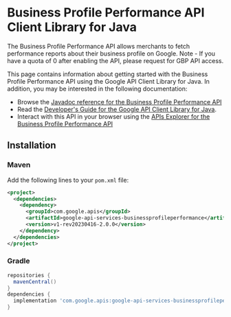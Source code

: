 # Business Profile Performance API Client Library for Java

The Business Profile Performance API allows merchants to fetch performance reports about their business profile on Google. Note - If you have a quota of 0 after enabling the API, please request for GBP API access.

This page contains information about getting started with the Business Profile Performance API
using the Google API Client Library for Java. In addition, you may be interested
in the following documentation:

* Browse the [Javadoc reference for the Business Profile Performance API][javadoc]
* Read the [Developer's Guide for the Google API Client Library for Java][google-api-client].
* Interact with this API in your browser using the [APIs Explorer for the Business Profile Performance API][api-explorer]

## Installation

### Maven

Add the following lines to your `pom.xml` file:

```xml
<project>
  <dependencies>
    <dependency>
      <groupId>com.google.apis</groupId>
      <artifactId>google-api-services-businessprofileperformance</artifactId>
      <version>v1-rev20230416-2.0.0</version>
    </dependency>
  </dependencies>
</project>
```

### Gradle

```gradle
repositories {
  mavenCentral()
}
dependencies {
  implementation 'com.google.apis:google-api-services-businessprofileperformance:v1-rev20230416-2.0.0'
}
```

[javadoc]: https://googleapis.dev/java/google-api-services-businessprofileperformance/latest/index.html
[google-api-client]: https://github.com/googleapis/google-api-java-client/
[api-explorer]: https://developers.google.com/apis-explorer/#p/businessprofileperformance/v1/
